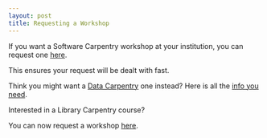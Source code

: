 ```yaml
---
layout: post
title: Requesting a Workshop
---
```


If you want a Software Carpentry workshop at your institution, you can request 
one [here](http://software-carpentry.org/workshops/request/). 

This ensures your request will be dealt with fast.

Think you might want a [Data Carpentry](http://www.datacarpentry.org/) one instead? 
Here is all the [info you need](http://www.datacarpentry.org/workshops-host/).

Interested in a Library Carpentry course? 

You can now request a workshop [here](https://librarycarpentry.github.io/about/). 
